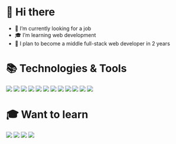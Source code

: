 <h1>👋 Hi there</h1>

<ul>
  <li>🔭 I’m currently looking for a job</li>
  <li>🎓 I’m learning web development</li>
  <li>🔬 I plan to become a middle full-stack web developer in 2 years</li>
</ul>

<h1>📚 Technologies & Tools</h1>

![](https://img.shields.io/badge/PHP-informational?style=flat&logo=php&logoColor=8993be&color=2B2E3A)
![](https://img.shields.io/badge/Laravel-informational?style=flat&logo=laravel&logoColor=ffffff&color=ff2d20)
![](https://img.shields.io/badge/JavaScript-informational?style=flat&logo=javascript&logoColor=323330&color=f0db4f)
![](https://img.shields.io/badge/TypeScript-informational?style=flat&logo=typescript&logoColor=ffffff&color=007acc)
![](https://img.shields.io/badge/Vue-informational?style=flat&logo=vue.js&logoColor=4FC08D&color=373944)
![](https://img.shields.io/badge/HTML-informational?style=flat&logo=html5&logoColor=ffffff&color=E44D26)
![](https://img.shields.io/badge/CSS-informational?style=flat&logo=css3&logoColor=ffffff&color=0066B6)
![](https://img.shields.io/badge/SCSS-informational?style=flat&logo=sass&logoColor=CC6699&color=ffffff)
![](https://img.shields.io/badge/Tailwind%20CSS-informational?style=flat&logo=tailwindcss&logoColor=06B6D4&color=ffffff)
![](https://img.shields.io/badge/MySQL-informational?style=flat&logo=mysql&logoColor=ffffff&color=007D7D)
![](https://img.shields.io/badge/VS%20Code-informational?style=flat&logo=visual-studio-code&logoColor=white&color=007acc)
![](https://img.shields.io/badge/Git-informational?style=flat&logo=git&logoColor=ffffff&color=bc4420)

<h1>🎓 Want to learn</h1>

![](https://img.shields.io/badge/GraphQL-informational?style=flat&logo=graphql&logoColor=E10098&color=2B2E3A)
![](https://img.shields.io/badge/Docker-informational?style=flat&logo=docker&logoColor=2496ed&color=081f32)
![](https://img.shields.io/badge/nginx-informational?style=flat&logo=nginx&logoColor=009639&color=ffffff)
![](https://img.shields.io/badge/Node.js-informational?style=flat&logo=nodedotjs&logoColor=ffffff&color=339933)

